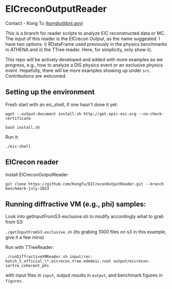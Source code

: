 # EICreconOutputReader

Contact - Kong Tu (kongtu@bnl.gov)

This is a branch for reader scripts to analyze EIC reconstructed data or MC. The input of this reader is the EICrecon Output, as the name suggested. I have two options: i) RDataFrame used previously in the physics benchmarks in ATHENA and ii) the TTree reader. Here, for simplicity, only show ii).

This repo will be actively developed and added with more examples as we progress, e.g., how to analyze a DIS physics event or an exclusive physics event. Hopefully, there will be more examples showing up under `src`. Contributions are welcomed. 


## Setting up the environment

Fresh start with an eic_shell, if one hasn't done it yet:

```
wget --output-document install.sh http://get.epic-eic.org --no-check-certificate
	
bash install.sh
```

Run it:

```./eic-shell```

## EICrecon reader

Install EICreconOutputReader

```git clone https://github.com/KongTu/EICreconOutputReader.git --branch benchmark-july-2023```

## Running diffractive VM (e.g., phi) samples:

Look into getInputFromS3-exclusive.sh to modify accordingly what to grab from S3:

```./getInputFromS3-exclusive.sh``` (its grabing 1000 files on s3 in this example, give it a few mins)

Run with TTreeReader:

```./runDiffractiveVMReader.sh input/rec-batch_5_official_\*.eicrecon.tree.edm4eic.root output/eicrecon-sartre_coherent_phi```

with input files in `input`, output results in `output`, and benchmark figures in `figures`.
